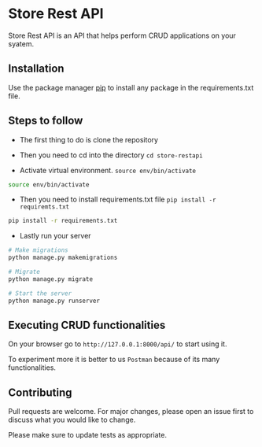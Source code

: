 # Store Rest API

Store Rest API is an API that helps perform CRUD applications on your syatem. 

## Installation

Use the package manager [pip](https://pip.pypa.io/en/stable/) to install any package in the requirements.txt file.

## Steps to follow

* The first thing to do is clone the repository

* Then you need to cd into the directory `cd store-restapi`

* Activate virtual environment. `source env/bin/activate`
```bash
source env/bin/activate
```
* Then you need to install requirements.txt file `pip install -r requiremts.txt`
```bash 
pip install -r requirements.txt
```
* Lastly run your server
```bash
# Make migrations
python manage.py makemigrations 

# Migrate
python manage.py migrate

# Start the server
python manage.py runserver
```
## Executing CRUD functionalities

On your browser go to `http://127.0.0.1:8000/api/` to start using it.

To experiment more it is better to us `Postman` because of its many functionalities.

## Contributing
Pull requests are welcome. For major changes, please open an issue first to discuss what you would like to change.

Please make sure to update tests as appropriate.
